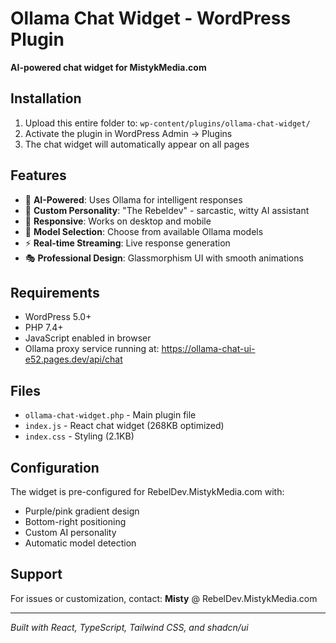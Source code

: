 # Ollama Chat Widget - WordPress Plugin

**AI-powered chat widget for MistykMedia.com**

## Installation

1. Upload this entire folder to: `wp-content/plugins/ollama-chat-widget/`
2. Activate the plugin in WordPress Admin → Plugins
3. The chat widget will automatically appear on all pages

## Features

- 🤖 **AI-Powered**: Uses Ollama for intelligent responses
- 🎨 **Custom Personality**: "The Rebeldev" - sarcastic, witty AI assistant
- 📱 **Responsive**: Works on desktop and mobile
- 🔄 **Model Selection**: Choose from available Ollama models
- ⚡ **Real-time Streaming**: Live response generation
- 🎭 **Professional Design**: Glassmorphism UI with smooth animations

## Requirements

- WordPress 5.0+
- PHP 7.4+
- JavaScript enabled in browser
- Ollama proxy service running at: https://ollama-chat-ui-e52.pages.dev/api/chat

## Files

- `ollama-chat-widget.php` - Main plugin file
- `index.js` - React chat widget (268KB optimized)
- `index.css` - Styling (2.1KB)

## Configuration

The widget is pre-configured for RebelDev.MistykMedia.com with:
- Purple/pink gradient design
- Bottom-right positioning
- Custom AI personality
- Automatic model detection

## Support

For issues or customization, contact: **Misty** @ RebelDev.MistykMedia.com

---

*Built with React, TypeScript, Tailwind CSS, and shadcn/ui*
